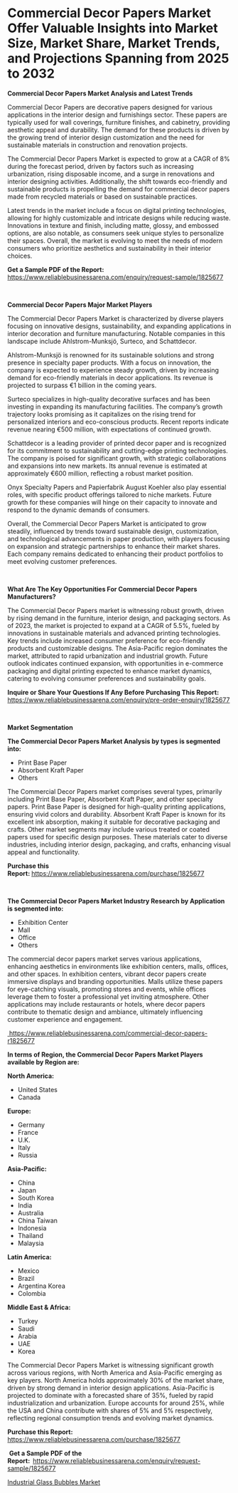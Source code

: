 <p><h1>Commercial Decor Papers Market Offer Valuable Insights into Market Size, Market Share, Market Trends, and Projections Spanning from 2025 to 2032</h1></p><p><strong>Commercial Decor Papers Market Analysis and Latest Trends</strong></p>
<p><p>Commercial Decor Papers are decorative papers designed for various applications in the interior design and furnishings sector. These papers are typically used for wall coverings, furniture finishes, and cabinetry, providing aesthetic appeal and durability. The demand for these products is driven by the growing trend of interior design customization and the need for sustainable materials in construction and renovation projects.</p><p>The Commercial Decor Papers Market is expected to grow at a CAGR of 8% during the forecast period, driven by factors such as increasing urbanization, rising disposable income, and a surge in renovations and interior designing activities. Additionally, the shift towards eco-friendly and sustainable products is propelling the demand for commercial decor papers made from recycled materials or based on sustainable practices.</p><p>Latest trends in the market include a focus on digital printing technologies, allowing for highly customizable and intricate designs while reducing waste. Innovations in texture and finish, including matte, glossy, and embossed options, are also notable, as consumers seek unique styles to personalize their spaces. Overall, the market is evolving to meet the needs of modern consumers who prioritize aesthetics and sustainability in their interior choices.</p></p>
<p><strong>Get a Sample PDF of the Report:&nbsp;</strong> <a href="https://www.reliablebusinessarena.com/enquiry/request-sample/1825677?utm_campaign=2258&utm_medium=2&utm_source=Github&utm_content=ia&utm_term=03022025&utm_id=commercial-decor-papers">https://www.reliablebusinessarena.com/enquiry/request-sample/1825677</a></p>
<p>&nbsp;</p>
<p><strong>Commercial Decor Papers Major Market Players</strong></p>
<p><p>The Commercial Decor Papers Market is characterized by diverse players focusing on innovative designs, sustainability, and expanding applications in interior decoration and furniture manufacturing. Notable companies in this landscape include Ahlstrom-Munksjö, Surteco, and Schattdecor.</p><p>Ahlstrom-Munksjö is renowned for its sustainable solutions and strong presence in specialty paper products. With a focus on innovation, the company is expected to experience steady growth, driven by increasing demand for eco-friendly materials in decor applications. Its revenue is projected to surpass €1 billion in the coming years.</p><p>Surteco specializes in high-quality decorative surfaces and has been investing in expanding its manufacturing facilities. The company’s growth trajectory looks promising as it capitalizes on the rising trend for personalized interiors and eco-conscious products. Recent reports indicate revenue nearing €500 million, with expectations of continued growth.</p><p>Schattdecor is a leading provider of printed decor paper and is recognized for its commitment to sustainability and cutting-edge printing technologies. The company is poised for significant growth, with strategic collaborations and expansions into new markets. Its annual revenue is estimated at approximately €600 million, reflecting a robust market position.</p><p>Onyx Specialty Papers and Papierfabrik August Koehler also play essential roles, with specific product offerings tailored to niche markets. Future growth for these companies will hinge on their capacity to innovate and respond to the dynamic demands of consumers.</p><p>Overall, the Commercial Decor Papers Market is anticipated to grow steadily, influenced by trends toward sustainable design, customization, and technological advancements in paper production, with players focusing on expansion and strategic partnerships to enhance their market shares. Each company remains dedicated to enhancing their product portfolios to meet evolving customer preferences.</p></p>
<p>&nbsp;</p>
<p><strong>What Are The Key Opportunities For Commercial Decor Papers Manufacturers?</strong></p>
<p><p>The Commercial Decor Papers market is witnessing robust growth, driven by rising demand in the furniture, interior design, and packaging sectors. As of 2023, the market is projected to expand at a CAGR of 5.5%, fueled by innovations in sustainable materials and advanced printing technologies. Key trends include increased consumer preference for eco-friendly products and customizable designs. The Asia-Pacific region dominates the market, attributed to rapid urbanization and industrial growth. Future outlook indicates continued expansion, with opportunities in e-commerce packaging and digital printing expected to enhance market dynamics, catering to evolving consumer preferences and sustainability goals.</p></p>
<p><strong>Inquire or Share Your Questions If Any Before Purchasing This Report:</strong> <a href="https://www.reliablebusinessarena.com/enquiry/pre-order-enquiry/1825677?utm_campaign=2258&utm_medium=2&utm_source=Github&utm_content=ia&utm_term=03022025&utm_id=commercial-decor-papers">https://www.reliablebusinessarena.com/enquiry/pre-order-enquiry/1825677</a></p>
<p>&nbsp;</p>
<p><strong>Market Segmentation</strong></p>
<p><strong>The Commercial Decor Papers Market Analysis by types is segmented into:</strong></p>
<p><ul><li>Print Base Paper</li><li>Absorbent Kraft Paper</li><li>Others</li></ul></p>
<p><p>The Commercial Decor Papers market comprises several types, primarily including Print Base Paper, Absorbent Kraft Paper, and other specialty papers. Print Base Paper is designed for high-quality printing applications, ensuring vivid colors and durability. Absorbent Kraft Paper is known for its excellent ink absorption, making it suitable for decorative packaging and crafts. Other market segments may include various treated or coated papers used for specific design purposes. These materials cater to diverse industries, including interior design, packaging, and crafts, enhancing visual appeal and functionality.</p></p>
<p><strong>Purchase this Report:&nbsp;</strong><a href="https://www.reliablebusinessarena.com/purchase/1825677?utm_campaign=2258&utm_medium=2&utm_source=Github&utm_content=ia&utm_term=03022025&utm_id=commercial-decor-papers">https://www.reliablebusinessarena.com/purchase/1825677</a></p>
<p>&nbsp;</p>
<p><strong>The Commercial Decor Papers Market Industry Research by Application is segmented into:</strong></p>
<p><ul><li>Exhibition Center</li><li>Mall</li><li>Office</li><li>Others</li></ul></p>
<p><p>The commercial decor papers market serves various applications, enhancing aesthetics in environments like exhibition centers, malls, offices, and other spaces. In exhibition centers, vibrant decor papers create immersive displays and branding opportunities. Malls utilize these papers for eye-catching visuals, promoting stores and events, while offices leverage them to foster a professional yet inviting atmosphere. Other applications may include restaurants or hotels, where decor papers contribute to thematic design and ambiance, ultimately influencing customer experience and engagement.</p></p>
<p><a href="https://www.reliablebusinessarena.com/commercial-decor-papers-r1825677?utm_campaign=2258&utm_medium=2&utm_source=Github&utm_content=ia&utm_term=03022025&utm_id=commercial-decor-papers">&nbsp;https://www.reliablebusinessarena.com/commercial-decor-papers-r1825677</a></p>
<p><strong>In terms of Region, the Commercial Decor Papers Market Players available by Region are:</strong></p>
<p>
    <p> <strong> North America: </strong>
        <ul>
            <li>United States</li>
            <li>Canada</li>
        </ul>
        </p> 
    <p> <strong> Europe: </strong>
        <ul>
            <li>Germany</li>
            <li>France</li>
            <li>U.K.</li>
            <li>Italy</li>
            <li>Russia</li>
        </ul>
        </p> 
    <p> <strong> Asia-Pacific: </strong>
        <ul>
            <li>China</li>
            <li>Japan</li>
            <li>South Korea</li>
            <li>India</li>
            <li>Australia</li>
            <li>China Taiwan</li>
            <li>Indonesia</li>
            <li>Thailand</li>
            <li>Malaysia</li>
        </ul>
        </p> 
    <p> <strong> Latin America: </strong>
        <ul>
            <li>Mexico</li>
            <li>Brazil</li>
            <li>Argentina Korea</li>
            <li>Colombia</li>
        </ul>
        </p> 
    <p> <strong> Middle East & Africa: </strong>
        <ul>
            <li>Turkey</li>
            <li>Saudi</li>
            <li>Arabia</li>
            <li>UAE</li>
            <li>Korea</li>
        </ul>
    </p>
    </p>
<p><p>The Commercial Decor Papers Market is witnessing significant growth across various regions, with North America and Asia-Pacific emerging as key players. North America holds approximately 30% of the market share, driven by strong demand in interior design applications. Asia-Pacific is projected to dominate with a forecasted share of 35%, fueled by rapid industrialization and urbanization. Europe accounts for around 25%, while the USA and China contribute with shares of 5% and 5% respectively, reflecting regional consumption trends and evolving market dynamics.</p></p>
<p><strong>Purchase this Report: </strong><a href="https://www.reliablebusinessarena.com/purchase/1825677?utm_campaign=2258&utm_medium=2&utm_source=Github&utm_content=ia&utm_term=03022025&utm_id=commercial-decor-papers">https://www.reliablebusinessarena.com/purchase/1825677</a></p>
<p>&nbsp;<strong>Get a Sample PDF of the Report:&nbsp;&nbsp;</strong><a href="https://www.reliablebusinessarena.com/enquiry/request-sample/1825677?utm_campaign=2258&utm_medium=2&utm_source=Github&utm_content=ia&utm_term=03022025&utm_id=commercial-decor-papers">https://www.reliablebusinessarena.com/enquiry/request-sample/1825677</a></p>
<p><strong></strong></p>
<p><p><a href="https://github.com/ilonaenterline65/Market-Research-Report-List-1/blob/main/industrial-glass-bubbles-market.md?utm_campaign=2258&utm_medium=2&utm_source=Github&utm_content=ia&utm_term=03022025&utm_id=commercial-decor-papers">Industrial Glass Bubbles Market</a></p></p>